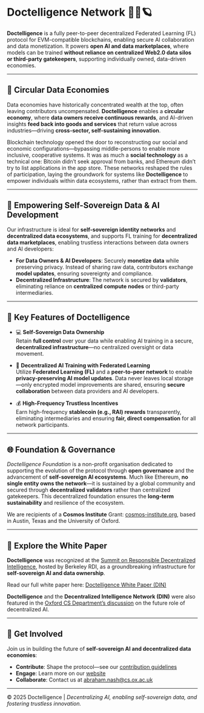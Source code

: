 #  Doctelligence Network 🌱💡🪐 

**Doctelligence** is a fully peer-to-peer decentralized Federated Learning (FL) protocol for EVM-compatible blockchains, enabling secure AI collaboration and data monetization. It powers **open AI and data marketplaces**, where models can be trained **without reliance on centralized Web2.0 data silos or third-party gatekeepers**, supporting individually owned, data-driven economies.

---

## 🔄 Circular Data Economies  

Data economies have historically concentrated wealth at the top, often leaving contributors uncompensated. **Doctelligence** enables a **circular economy**, where **data owners receive continuous rewards**, and AI-driven insights **feed back into goods and services** that return value across industries—driving **cross-sector, self-sustaining innovation**.

Blockchain technology opened the door to reconstructing our social and economic configurations—bypassing middle-persons to enable more inclusive, cooperative systems. It was as much a **social technology** as a technical one: Bitcoin didn’t seek approval from banks, and Ethereum didn’t try to list applications in the app store. These networks reshaped the rules of participation, laying the groundwork for systems like **Doctelligence** to empower individuals within data ecosystems, rather than extract from them.

---

## 🧠 Empowering Self-Sovereign Data & AI Development  

Our infrastructure is ideal for **self-sovereign identity networks** and **decentralized data ecosystems**, and supports FL training for **decentralized data marketplaces**, enabling trustless interactions between data owners and AI developers:

- **For Data Owners & AI Developers**: Securely **monetize data** while preserving privacy. Instead of sharing raw data, contributors exchange **model updates**, ensuring sovereignty and compliance.  
- **Decentralized Infrastructure**: The network is secured by **validators**, eliminating reliance on **centralized compute nodes** or third-party intermediaries.  

---

## 🔐 Key Features of Doctelligence  

- 💻 **Self-Sovereign Data Ownership**  
  Retain **full control** over your data while enabling AI training in a secure, **decentralized infrastructure**—no centralized oversight or data movement.  

- 🤖 **Decentralized AI Training with Federated Learning**  
  Utilize **Federated Learning (FL)** and a **peer-to-peer network** to enable **privacy-preserving AI model updates**. Data never leaves local storage—only encrypted model improvements are shared, ensuring **secure collaboration** between data providers and AI developers.  

- 💰 **High-Frequency Trustless Incentives**  
  Earn high-frequency **stablecoin (e.g., RAI) rewards** transparently, eliminating intermediaries and ensuring **fair, direct compensation** for all network participants.  

---

## 🌐 Foundation & Governance  

*Doctelligence Foundation* is a non-profit organisation dedicated to supporting the evolution of the protocol through **open governance** and the advancement of **self-sovereign AI ecosystems**. Much like Ethereum, **no single entity owns the network**—it is sustained by a global community and secured through **decentralized validators** rather than centralized gatekeepers. This decentralized foundation ensures the **long-term sustainability** and resilience of the ecosystem.  

We are recipients of a **Cosmos Institute** Grant: [cosmos-institute.org](https://cosmos-institute.org/), based in Austin, Texas and the University of Oxford.  

---

## 📄 Explore the White Paper  

**Doctelligence** was recognized at the [Summit on Responsible Decentralized Intelligence](https://rdi.berkeley.edu/events/decentralizationaisummit24), hosted by Berkeley RDI, as a groundbreaking infrastructure for **self-sovereign AI and data ownership**.

Read our full white paper here: [Doctelligence White Paper (DIN)](https://github.com/Doctelligence/White-Paper/blob/main/Decentralized%20Intelligence%20Network%20(DIN).pdf)  

**Doctelligence** and the **Decentralized Intelligence Network (DIN)** were also featured in the [Oxford CS Department’s discussion](https://www.linkedin.com/feed/update/urn:li:activity:7229826012803395584/) on the future role of decentralized AI.

---

## 🤝 Get Involved  

Join us in building the future of **self-sovereign AI and decentralized data economies**:  

- **Contribute**: Shape the protocol—see our [contribution guidelines](https://github.com/Doctelligence/DIN-Protocol-Proposals-DPP)  
- **Engage**: Learn more on our [website](https://doctelligence.github.io)  
- **Collaborate**: Contact us at [abraham.nash@cs.ox.ac.uk](mailto:abraham.nash@cs.ox.ac.uk)  

---

© 2025 Doctelligence | *Decentralizing AI, enabling self-sovereign data, and fostering trustless innovation.*
